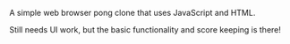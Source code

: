A simple web browser pong clone that uses JavaScript and HTML.

Still needs UI work, but the basic functionality and score keeping is there!

